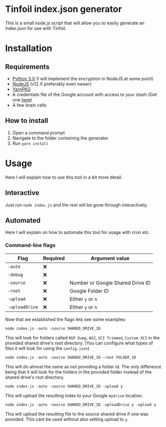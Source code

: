 # Tinfoil index.json generator

This is a small node.js script that will allow you to easily generate an index.json for use with Tinfoil.


# Installation

## Requirements
- [Python 3.X](https://www.python.org/downloads/) (I will implement the encryption in NodeJS at some point)
- [NodeJS](https://nodejs.org/en/) (v12.X preferably even newer)
- [YarnPKG](https://yarnpkg.com/lang/en/)
- A credentials file of the Google account with access to your stash (Get one [here](https://developers.google.com/drive/api/v3/quickstart/nodejs))
- A few brain cells

## How to install

1. Open a command prompt
2. Navigate to the folder containing the generator
3. Run `yarn install`

# Usage

Here I will explain how to use this tool in a bit more detail.

## Interactive

Just run `node index.js` and the rest will be gone through interactively.

## Automated

Here I will explain on how to automate this tool for usage with cron etc.

### Command-line flags

|Flag|Required|Argument value|
|--|--|--|
|`-auto`|❌||
|`-debug`|❌||
|`-source`|❌|Number or Google Shared Drive ID|
|`-root`|❌|Google Folder ID|
|`-upload`|❌|Either `y` or `n`|
|`-uploadDrive`|❌|Either `y` or `n`|

Now that we established the flags lets see some examples:

`node index.js -auto -source SHARED_DRIVE_ID`

This will look for folders called `NSP Dump`, `NSZ`, `XCI Trimmed`, `Custom XCI` in the provided shared drive's root directory. (You can configure what types of files it will look for using the `config.json`)

`node index.js -auto -source SHARED_DRIVE_ID -root FOLDER_ID`

This will do almost the same as not providing a folder id. The only difference being that it will look for the folders in the provided folder instead of the shared drive's root directory.

`node index.js -auto -source SHARED_DRIVE_ID -upload y`

This will upload the resulting index to your Google `mydrive` location.

`node index.js -auto -source SHARED_DRIVE_ID -uploadDrive y -upload y`

This will upload the resulting file to the source shared drive if one was provided. This cant be used without also setting upload to `y`.
